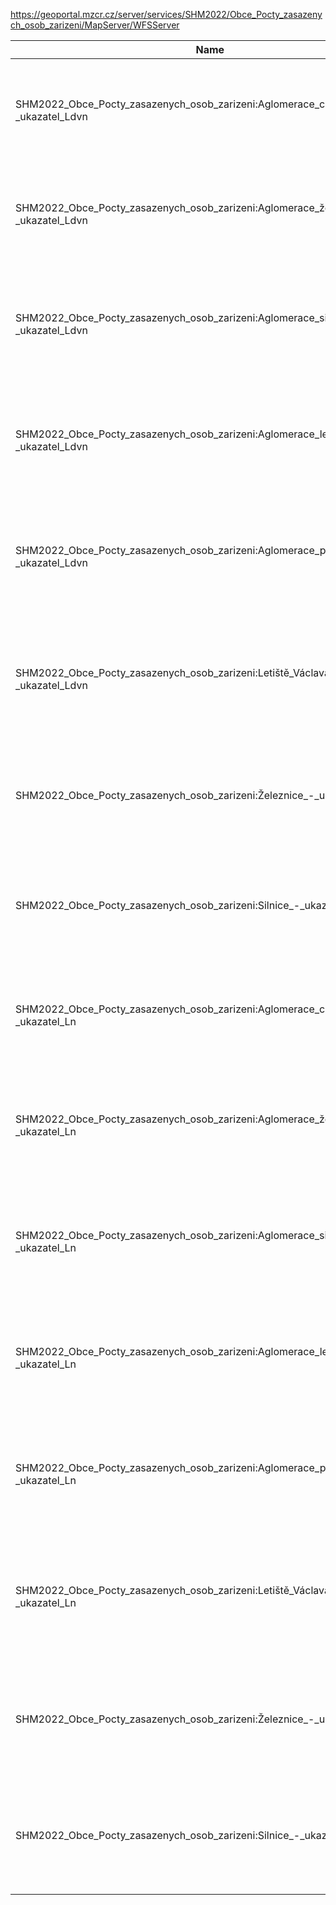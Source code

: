 https://geoportal.mzcr.cz/server/services/SHM2022/Obce_Pocty_zasazenych_osob_zarizeni/MapServer/WFSServer

|Name|Title|Abstract|
|--|--|--|
|SHM2022_Obce_Pocty_zasazenych_osob_zarizeni:Aglomerace_celek_-_ukazatel_Ldvn|Aglomerace_celek_-_ukazatel_Ldvn|Počty osob, budov a zařízení zasažených hlukem z aglomerací (ukazatel Ldvn).|
|SHM2022_Obce_Pocty_zasazenych_osob_zarizeni:Aglomerace_železnice_-_ukazatel_Ldvn|Aglomerace_železnice_-_ukazatel_Ldvn|Počty osob, budov a zařízení zasažených hlukem z železnic (ukazatel Ldvn).|
|SHM2022_Obce_Pocty_zasazenych_osob_zarizeni:Aglomerace_silnice_-_ukazatel_Ldvn|Aglomerace_silnice_-_ukazatel_Ldvn|Počty osob, budov a zařízení zasažených hlukem silnic v aglomeracích (ukazatel Ldvn).|
|SHM2022_Obce_Pocty_zasazenych_osob_zarizeni:Aglomerace_letiště_-_ukazatel_Ldvn|Aglomerace_letiště_-_ukazatel_Ldvn|Počty osob, budov a zařízení zasažených hlukem z letišť v aglomeracích (ukazatel Ldvn).|
|SHM2022_Obce_Pocty_zasazenych_osob_zarizeni:Aglomerace_průmysl_-_ukazatel_Ldvn|Aglomerace_průmysl_-_ukazatel_Ldvn|Počty osob, budov a zařízení zasažených hlukem z průmyslu v aglomeracích (ukazatel Ldvn).|
|SHM2022_Obce_Pocty_zasazenych_osob_zarizeni:Letiště_Václava_Havla_Praha_-_ukazatel_Ldvn|Letiště_Václava_Havla_Praha_-_ukazatel_Ldvn|Počty osob, budov a zařízení zasažených hlukem z letiště Václava Havla (ukazatel Ldvn).|
|SHM2022_Obce_Pocty_zasazenych_osob_zarizeni:Železnice_-_ukazatel_Ldvn|Železnice_-_ukazatel_Ldvn|Počty osob, budov a zařízení zasažených hlukem z železnic (ukazatel Ldvn).|
|SHM2022_Obce_Pocty_zasazenych_osob_zarizeni:Silnice_-_ukazatel_Ldvn|Silnice_-_ukazatel_Ldvn|Počty osob, budov a zařízení zasažených hlukem z hlavních silnic (ukazatel Ldvn).T|
|SHM2022_Obce_Pocty_zasazenych_osob_zarizeni:Aglomerace_celek_-_ukazatel_Ln|Aglomerace_celek_-_ukazatel_Ln|Počty osob, budov a zařízení zasažených hlukem z aglomerací (ukazatel Ln).|
|SHM2022_Obce_Pocty_zasazenych_osob_zarizeni:Aglomerace_železnice_-_ukazatel_Ln|Aglomerace_železnice_-_ukazatel_Ln|Počty osob, budov a zařízení zasažených hlukem z železnic v aglomeracích (ukazatel Ln).|
|SHM2022_Obce_Pocty_zasazenych_osob_zarizeni:Aglomerace_silnice_-_ukazatel_Ln|Aglomerace_silnice_-_ukazatel_Ln|Počty osob, budov a zařízení zasažených hlukem silnic v aglomeracích (ukazatel Ln).|
|SHM2022_Obce_Pocty_zasazenych_osob_zarizeni:Aglomerace_letiště_-_ukazatel_Ln|Aglomerace_letiště_-_ukazatel_Ln|Počty osob, budov a zařízení zasažených hlukem z letišť v aglomeracích (ukazatel Ln).|
|SHM2022_Obce_Pocty_zasazenych_osob_zarizeni:Aglomerace_průmysl_-_ukazatel_Ln|Aglomerace_průmysl_-_ukazatel_Ln|Počty osob, budov a zařízení zasažených hlukem z průmyslu v aglomeracích (ukazatel Ln).|
|SHM2022_Obce_Pocty_zasazenych_osob_zarizeni:Letiště_Václava_Havla_Praha_-_ukazatel_Ln|Letiště_Václava_Havla_Praha_-_ukazatel_Ln|Počty osob, budov a zařízení zasažených hlukem z letiště Václava Havla (ukazatel Ln).|
|SHM2022_Obce_Pocty_zasazenych_osob_zarizeni:Železnice_-_ukazatel_Ln|Železnice_-_ukazatel_Ln|Počty osob, budov a zařízení zasažených hlukem z hlavních železnic (ukazatel Ln).|
|SHM2022_Obce_Pocty_zasazenych_osob_zarizeni:Silnice_-_ukazatel_Ln|Silnice_-_ukazatel_Ln|Počty osob, budov a zařízení zasažených hlukem z hlavních silnic (ukazatel Ln).|
